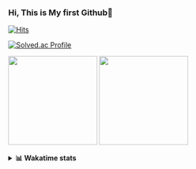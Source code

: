 ### Hi, This is My first Github👋
[![Hits](https://hits.seeyoufarm.com/api/count/incr/badge.svg?url=https%3A%2F%2Fgithub.com%2FJonghyun-Park1027&count_bg=%2379C83D&title_bg=%23555555&icon=&icon_color=%23E7E7E7&title=hits&edge_flat=false)](https://hits.seeyoufarm.com)
<br>

[![Solved.ac Profile](http://mazassumnida.wtf/api/v2/generate_badge?boj=ppjjhh1027)](https://solved.ac/ppjjhh1027/)

<p>
  <img height="180em" src="https://github-readme-stats-eight-rho-29.vercel.app/api?username=Jonghyun-Park1027&show_icons=true&include_all_commits=true&bg_color=30,e96443,904e95&title_color=fff&text_color=fff">
  <img height="180em" src="https://github-readme-stats-eight-rho-29.vercel.app/api/top-langs/?username=Jonghyun-Park1027&layout=compact&bg_color=30,e96443,904e95&title_color=fff&text_color=fff">


</p>
<details>
<summary><b>📊 Wakatime stats</b><br></summary>
<div>
<hr/>




<!--START_SECTION:waka-->
![Code Time](http://img.shields.io/badge/Code%20Time-73%20hrs%2020%20mins-blue)

![Profile Views](http://img.shields.io/badge/Profile%20Views-539-blue)

**🐱 My GitHub Data** 

> 🏆 86 Contributions in the Year 2023
 > 
> 📦 31.5 kB Used in GitHub's Storage 
 > 
> 🚫 Not Opted to Hire
 > 
> 📜 8 Public Repositories 
 > 
> 🔑 4 Private Repositories  
 > 
**I'm an Early 🐤** 

```text
🌞 Morning    11 commits     ██░░░░░░░░░░░░░░░░░░░░░░░   9.09% 
🌆 Daytime    70 commits     ██████████████░░░░░░░░░░░   57.85% 
🌃 Evening    34 commits     ███████░░░░░░░░░░░░░░░░░░   28.1% 
🌙 Night      6 commits      █░░░░░░░░░░░░░░░░░░░░░░░░   4.96%

```
📅 **I'm Most Productive on Sunday** 

```text
Monday       8 commits      █░░░░░░░░░░░░░░░░░░░░░░░░   6.61% 
Tuesday      4 commits      ░░░░░░░░░░░░░░░░░░░░░░░░░   3.31% 
Wednesday    4 commits      ░░░░░░░░░░░░░░░░░░░░░░░░░   3.31% 
Thursday     1 commits      ░░░░░░░░░░░░░░░░░░░░░░░░░   0.83% 
Friday       24 commits     █████░░░░░░░░░░░░░░░░░░░░   19.83% 
Saturday     37 commits     ███████░░░░░░░░░░░░░░░░░░   30.58% 
Sunday       43 commits     █████████░░░░░░░░░░░░░░░░   35.54%

```


📊 **This Week I Spent My Time On** 

```text
⌚︎ Time Zone: Asia/Seoul

💬 Programming Languages: 
Jupyter                  11 hrs 44 mins      ███████████████████░░░░░░   77.04% 
Markdown                 2 hrs 14 mins       ███░░░░░░░░░░░░░░░░░░░░░░   14.75% 
CSV/TSV                  49 mins             █░░░░░░░░░░░░░░░░░░░░░░░░   5.37% 
Python                   13 mins             ░░░░░░░░░░░░░░░░░░░░░░░░░   1.51% 
GitIgnore file           10 mins             ░░░░░░░░░░░░░░░░░░░░░░░░░   1.18%

🔥 Editors: 
PyCharm                  15 hrs 14 mins      █████████████████████████   100.0%

🐱‍💻 Projects: 
Codingtest               7 hrs 12 mins       ███████████░░░░░░░░░░░░░░   47.3% 
Dacon                    4 hrs 46 mins       ███████░░░░░░░░░░░░░░░░░░   31.3% 
포디블록                     1 hr 47 mins        ███░░░░░░░░░░░░░░░░░░░░░░   11.73% 
English_study_Program    44 mins             █░░░░░░░░░░░░░░░░░░░░░░░░   4.87% 
Time series              36 mins             █░░░░░░░░░░░░░░░░░░░░░░░░   4.04%

💻 Operating System: 
Windows                  15 hrs 14 mins      █████████████████████████   100.0%

```

**I Mostly Code in Jupyter Notebook** 

```text
Jupyter Notebook         6 repos             ████████████████░░░░░░░░░   66.67% 
Python                   1 repo              ██░░░░░░░░░░░░░░░░░░░░░░░   11.11% 
HTML                     1 repo              ██░░░░░░░░░░░░░░░░░░░░░░░   11.11% 
R                        1 repo              ██░░░░░░░░░░░░░░░░░░░░░░░   11.11%

```



 Last Updated on 15/01/2023 18:40:59 UTC
<!--END_SECTION:waka-->
</details>



